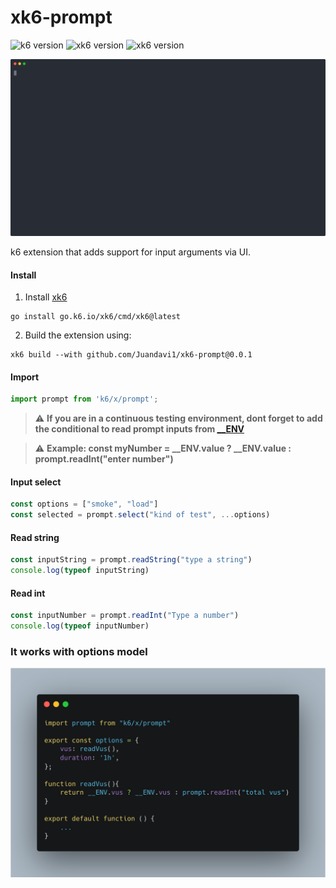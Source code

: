 # xk6-prompt

![k6 version](https://img.shields.io/badge/K6-v0.41.0-7d64ff)
![xk6 version](https://img.shields.io/badge/Xk6-v0.8.1-7d64ff)
![xk6 version](https://img.shields.io/badge/Go-v1.19-79d4fd)

![Alt text](prompt.svg)

k6 extension that adds support for input arguments via UI.


#### Install 

1. Install [xk6](https://github.com/grafana/xk6)
```shell
go install go.k6.io/xk6/cmd/xk6@latest
```
2. Build the extension using:

```shell
xk6 build --with github.com/Juandavi1/xk6-prompt@0.0.1
```

#### Import
```js
import prompt from 'k6/x/prompt';
```

> :warning: **If you are in a continuous testing environment, dont forget to add the conditional to read prompt inputs from [__ENV](https://k6.io/docs/using-k6/environment-variables/)**

> :warning: **Example: const myNumber = __ENV.value ? __ENV.value : prompt.readInt("enter number")**


#### Input select
```js
const options = ["smoke", "load"]
const selected = prompt.select("kind of test", ...options)
```

#### Read string
```js
const inputString = prompt.readString("type a string")
console.log(typeof inputString)
```

#### Read int
```js
const inputNumber = prompt.readInt("Type a number")
console.log(typeof inputNumber)
```

### It works with options model 
![options](carbon.png)